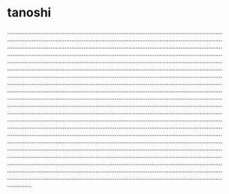 # tanoshi

..........................................................................................................................................................................................................................................................................................................................................................................................................................................................................................................................................................................................................................................................................................................................................................................................................................................................................................................................................................................................................................................................................................................................................................................................................................................................................................................................................................................................................................................................................................................................................................................................................................................................................................................................................................................................................................................................................................................................................................................................................................................................................................................................................................................................................................................................................................................................................................................................................................................................................................................................................................................................................................................................................................................................